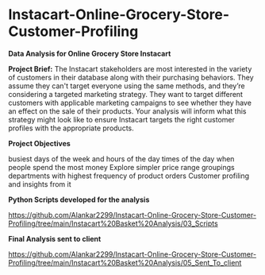 # Instacart-Online-Grocery-Store-Customer-Profiling


**Data Analysis for Online Grocery Store Instacart**

**Project Brief:**
The Instacart stakeholders are most interested in the variety of customers in their database
along with their purchasing behaviors. They assume they can't target everyone using the same
methods, and they’re considering a targeted marketing strategy. They want to target different
customers with applicable marketing campaigns to see whether they have an effect on the sale
of their products. Your analysis will inform what this strategy might look like to ensure Instacart
targets the right customer profiles with the appropriate products. 

**Project Objectives**

busiest days of the week and hours of the day
times of the day when people spend the most money
Explore simpler price range groupings
departments with highest frequency of product orders
Customer profiling and insights from it

**Python Scripts developed for the analysis**

https://github.com/Alankar2299/Instacart-Online-Grocery-Store-Customer-Profiling/tree/main/Instacart%20Basket%20Analysis/03_Scripts

**Final Analysis sent to client**

https://github.com/Alankar2299/Instacart-Online-Grocery-Store-Customer-Profiling/tree/main/Instacart%20Basket%20Analysis/05_Sent_To_client






